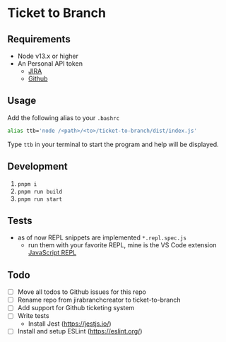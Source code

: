# Ticket to Branch

## Requirements

- Node v13.x or higher
- An Personal API token
  - [JIRA](https://confluence.atlassian.com/enterprise/using-personal-access-tokens-1026032365.html)
  - [Github](https://docs.github.com/en/authentication/keeping-your-account-and-data-secure/creating-a-personal-access-token)

## Usage

Add the following alias to your `.bashrc`

```sh
alias ttb='node /<path>/<to>/ticket-to-branch/dist/index.js'
```

Type `ttb` in your terminal to start the program and help will be displayed.

## Development

1. `pnpm i`
2. `pnpm run build`
3. `pnpm run start`

## Tests

- as of now REPL snippets are implemented `*.repl.spec.js`
  - run them with your favorite REPL, mine is the VS Code extension [JavaScript REPL](https://marketplace.visualstudio.com/items?itemName=achil.vscode-javascript-repl)

## Todo

- [ ] Move all todos to Github issues for this repo
- [ ] Rename repo from jirabranchcreator to ticket-to-branch
- [ ] Add support for Github ticketing system
- [ ] Write tests
  - Install Jest (https://jestjs.io/)
- [ ] Install and setup ESLint (https://eslint.org/)
